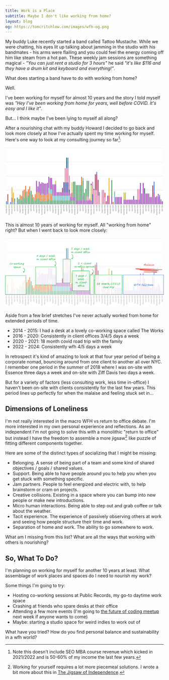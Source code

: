 ```yaml
---
title: Work is a Place
subtitle: Maybe I don't like working from home?
layout: blog
og: https://tomcritchlow.com/images/wfh-og.png
---
```


My buddy Luke recently started a band called Tattoo Mustache. While we were chatting, his eyes lit up talking about jamming in the studio with his bandmates - his arms were flailing and you could feel the energy coming off him like steam from a hot pan. These weekly jam sessions are something magical - *"You can just rent a studio for 3 hours"* he said *"it's like $116 and they have a drum kit and keyboard and everything!"*.

What does starting a band have to do with working from home?

Well.

I've been working for myself for almost 10 years and the story I told myself was *"Hey I've been working from home for years, well before COVID. It's easy and I like it"*.

But... I think maybe I've been lying to myself all along?

After a nourishing chat with my buddy Howard I decided to go back and look more closely at how I've actually spent my time working for myself. Here's one way to look at my consulting journey so far[^seomba]:

[^seomba]: Note this doesn't include SEO MBA course revenue which kicked in 2021/2022 and is 50-60% of my income the last few years.

![](/images/wfh-revenue.png)

This is almost 10 years of working for myself. All "working from home" right? But when I went back to look more closely:

![](/images/wfh-revenue-annotated.png)

Aside from a few brief stretches I've never actually worked from home for extended periods of time.

* 2014 - 2015: I had a desk at a lovely co-working space called The Works
* 2016 - 2020: Consistently in client offices 3/4/5 days a week
* 2020 - 2021: 18 month covid road trip with the family
* 2022 - 2024: Consistently wfh 4/5 days a week

In retrospect it's kind of amazing to look at that four year period of being a corporate nomad, bouncing around from one client to another all over NYC. I remember one period in the summer of 2018 where I was on-site with Essence three days a week and on-site with Ziff Davis two days a week.

But for a variety of factors (less consulting work, less time in-office) I haven't been on-site with clients consistently for the last few years. This period lines up perfectly for when the malaise and feeling stuck set in...

## Dimensions of Loneliness

I'm not really interested in the macro WFH vs return to office debate. I'm more interested in my own personal experience and reflections. As an independent I'm not going to solve this with a monolithic "return to office" but instead I have the freedom to assemble a more jigsaw[^jigsaw] like puzzle of fitting different components together.

[^jigsaw]: Working for yourself requires a lot more piecemeal solutions. I wrote a bit more about this in [The Jigsaw of Independence](https://tomcritchlow.com/2021/09/09/jigsaw/).

Here are some of the distinct types of socializing that I might be missing:

* Belonging. A sense of being part of a team and some kind of shared objectives / goals / shared values.
* Support. Being able to have people around you to help you when you get stuck with something specific.
* Jam partners. People to feel energized and electric with, to help brainstorm or cram on projects.
* Creative collisions. Existing in a space where you can bump into new people or make new introductions.
* Micro human interactions. Being able to step out and grab coffee or talk about the weather.
* Tacit experience. The experience of passively observing others at work and seeing how people structure their time and work.
* Separation of home and work. The ability to go somewhere to work.

What am I missing from this list? What are all the ways that working with others is nourishing?

## So, What To Do?

I'm planning on working for myself for another 10 years at least. What assemblage of work places and spaces do I need to nourish my work?

Some things I'm going to try:

* Hosting co-working sessions at Public Records, my go-to daytime work space
* Crashing at friends who spare desks at their office
* Attending a few more events (I'm going to [the future of coding meetup](https://lu.ma/cam9g0nq) next week if anyone wants to come)
* Maybe: starting a studio space for weird indies to work out of

What have you tried? How do you find personal balance and sustainability in a wfh world?

